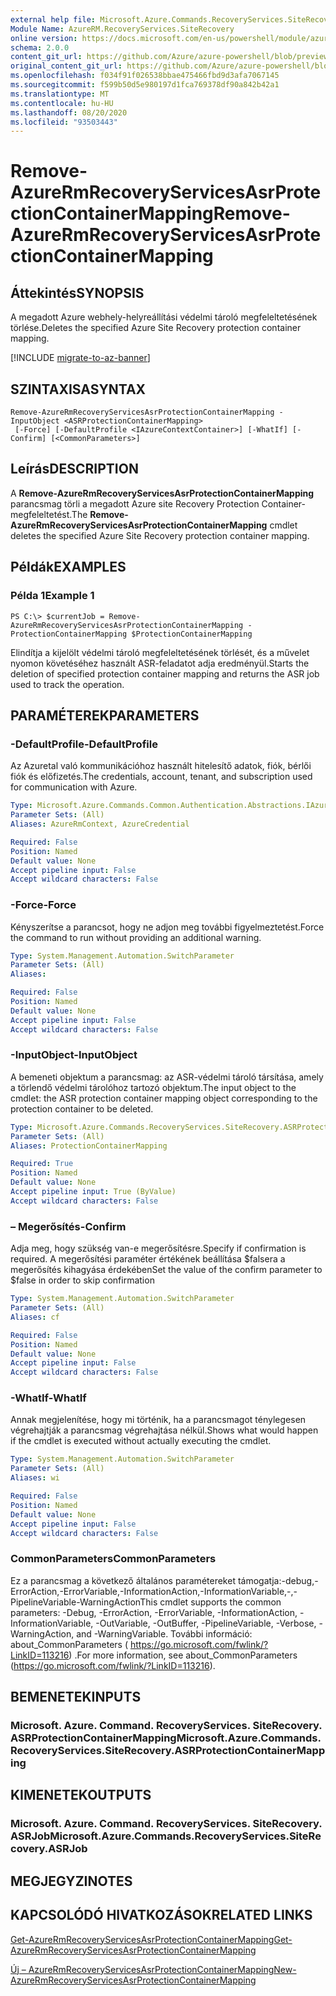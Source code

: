 ```yaml
---
external help file: Microsoft.Azure.Commands.RecoveryServices.SiteRecovery.dll-Help.xml
Module Name: AzureRM.RecoveryServices.SiteRecovery
online version: https://docs.microsoft.com/en-us/powershell/module/azurerm.recoveryservices.siterecovery/remove-azurermrecoveryservicesasrprotectioncontainermapping
schema: 2.0.0
content_git_url: https://github.com/Azure/azure-powershell/blob/preview/src/ResourceManager/RecoveryServices/Commands.RecoveryServices.SiteRecovery/help/Remove-AzureRmRecoveryServicesAsrProtectionContainerMapping.md
original_content_git_url: https://github.com/Azure/azure-powershell/blob/preview/src/ResourceManager/RecoveryServices/Commands.RecoveryServices.SiteRecovery/help/Remove-AzureRmRecoveryServicesAsrProtectionContainerMapping.md
ms.openlocfilehash: f034f91f026538bbae475466fbd9d3afa7067145
ms.sourcegitcommit: f599b50d5e980197d1fca769378df90a842b42a1
ms.translationtype: MT
ms.contentlocale: hu-HU
ms.lasthandoff: 08/20/2020
ms.locfileid: "93503443"
---
```

# <span data-ttu-id="4e7bb-101">Remove-AzureRmRecoveryServicesAsrProtectionContainerMapping</span><span class="sxs-lookup"><span data-stu-id="4e7bb-101">Remove-AzureRmRecoveryServicesAsrProtectionContainerMapping</span></span>

## <span data-ttu-id="4e7bb-102">Áttekintés</span><span class="sxs-lookup"><span data-stu-id="4e7bb-102">SYNOPSIS</span></span>
<span data-ttu-id="4e7bb-103">A megadott Azure webhely-helyreállítási védelmi tároló megfeleltetésének törlése.</span><span class="sxs-lookup"><span data-stu-id="4e7bb-103">Deletes the specified Azure Site Recovery protection container mapping.</span></span>

[!INCLUDE [migrate-to-az-banner](../../includes/migrate-to-az-banner.md)]

## <span data-ttu-id="4e7bb-104">SZINTAXISA</span><span class="sxs-lookup"><span data-stu-id="4e7bb-104">SYNTAX</span></span>

```
Remove-AzureRmRecoveryServicesAsrProtectionContainerMapping -InputObject <ASRProtectionContainerMapping>
 [-Force] [-DefaultProfile <IAzureContextContainer>] [-WhatIf] [-Confirm] [<CommonParameters>]
```

## <span data-ttu-id="4e7bb-105">Leírás</span><span class="sxs-lookup"><span data-stu-id="4e7bb-105">DESCRIPTION</span></span>
<span data-ttu-id="4e7bb-106">A **Remove-AzureRmRecoveryServicesAsrProtectionContainerMapping** parancsmag törli a megadott Azure site Recovery Protection Container-megfeleltetést.</span><span class="sxs-lookup"><span data-stu-id="4e7bb-106">The **Remove-AzureRmRecoveryServicesAsrProtectionContainerMapping** cmdlet deletes the specified Azure Site Recovery protection container mapping.</span></span>

## <span data-ttu-id="4e7bb-107">Példák</span><span class="sxs-lookup"><span data-stu-id="4e7bb-107">EXAMPLES</span></span>

### <span data-ttu-id="4e7bb-108">Példa 1</span><span class="sxs-lookup"><span data-stu-id="4e7bb-108">Example 1</span></span>
```
PS C:\> $currentJob = Remove-AzureRmRecoveryServicesAsrProtectionContainerMapping -ProtectionContainerMapping $ProtectionContainerMapping
```

<span data-ttu-id="4e7bb-109">Elindítja a kijelölt védelmi tároló megfeleltetésének törlését, és a művelet nyomon követéséhez használt ASR-feladatot adja eredményül.</span><span class="sxs-lookup"><span data-stu-id="4e7bb-109">Starts the deletion of specified protection container mapping and returns the ASR job used to track the operation.</span></span>

## <span data-ttu-id="4e7bb-110">PARAMÉTEREK</span><span class="sxs-lookup"><span data-stu-id="4e7bb-110">PARAMETERS</span></span>

### <span data-ttu-id="4e7bb-111">-DefaultProfile</span><span class="sxs-lookup"><span data-stu-id="4e7bb-111">-DefaultProfile</span></span>
<span data-ttu-id="4e7bb-112">Az Azuretal való kommunikációhoz használt hitelesítő adatok, fiók, bérlői fiók és előfizetés.</span><span class="sxs-lookup"><span data-stu-id="4e7bb-112">The credentials, account, tenant, and subscription used for communication with Azure.</span></span>


```yaml
Type: Microsoft.Azure.Commands.Common.Authentication.Abstractions.IAzureContextContainer
Parameter Sets: (All)
Aliases: AzureRmContext, AzureCredential

Required: False
Position: Named
Default value: None
Accept pipeline input: False
Accept wildcard characters: False
```

### <span data-ttu-id="4e7bb-113">-Force</span><span class="sxs-lookup"><span data-stu-id="4e7bb-113">-Force</span></span>
<span data-ttu-id="4e7bb-114">Kényszerítse a parancsot, hogy ne adjon meg további figyelmeztetést.</span><span class="sxs-lookup"><span data-stu-id="4e7bb-114">Force the command to run without providing an additional warning.</span></span>

```yaml
Type: System.Management.Automation.SwitchParameter
Parameter Sets: (All)
Aliases:

Required: False
Position: Named
Default value: None
Accept pipeline input: False
Accept wildcard characters: False
```

### <span data-ttu-id="4e7bb-115">-InputObject</span><span class="sxs-lookup"><span data-stu-id="4e7bb-115">-InputObject</span></span>
<span data-ttu-id="4e7bb-116">A bemeneti objektum a parancsmag: az ASR-védelmi tároló társítása, amely a törlendő védelmi tárolóhoz tartozó objektum.</span><span class="sxs-lookup"><span data-stu-id="4e7bb-116">The input object to the cmdlet: the ASR protection container mapping object corresponding to the protection container to be deleted.</span></span>

```yaml
Type: Microsoft.Azure.Commands.RecoveryServices.SiteRecovery.ASRProtectionContainerMapping
Parameter Sets: (All)
Aliases: ProtectionContainerMapping

Required: True
Position: Named
Default value: None
Accept pipeline input: True (ByValue)
Accept wildcard characters: False
```

### <span data-ttu-id="4e7bb-117">– Megerősítés</span><span class="sxs-lookup"><span data-stu-id="4e7bb-117">-Confirm</span></span>
<span data-ttu-id="4e7bb-118">Adja meg, hogy szükség van-e megerősítésre.</span><span class="sxs-lookup"><span data-stu-id="4e7bb-118">Specify if confirmation is required.</span></span> <span data-ttu-id="4e7bb-119">A megerősítési paraméter értékének beállítása $falsera a megerősítés kihagyása érdekében</span><span class="sxs-lookup"><span data-stu-id="4e7bb-119">Set the value of the confirm parameter to $false in order to skip confirmation</span></span>

```yaml
Type: System.Management.Automation.SwitchParameter
Parameter Sets: (All)
Aliases: cf

Required: False
Position: Named
Default value: None
Accept pipeline input: False
Accept wildcard characters: False
```

### <span data-ttu-id="4e7bb-120">-WhatIf</span><span class="sxs-lookup"><span data-stu-id="4e7bb-120">-WhatIf</span></span>
<span data-ttu-id="4e7bb-121">Annak megjelenítése, hogy mi történik, ha a parancsmagot ténylegesen végrehajtják a parancsmag végrehajtása nélkül.</span><span class="sxs-lookup"><span data-stu-id="4e7bb-121">Shows what would happen if the cmdlet is executed without actually executing the cmdlet.</span></span>

```yaml
Type: System.Management.Automation.SwitchParameter
Parameter Sets: (All)
Aliases: wi

Required: False
Position: Named
Default value: None
Accept pipeline input: False
Accept wildcard characters: False
```

### <span data-ttu-id="4e7bb-122">CommonParameters</span><span class="sxs-lookup"><span data-stu-id="4e7bb-122">CommonParameters</span></span>
<span data-ttu-id="4e7bb-123">Ez a parancsmag a következő általános paramétereket támogatja:-debug,-ErrorAction,-ErrorVariable,-InformationAction,-InformationVariable,-,-PipelineVariable-WarningAction</span><span class="sxs-lookup"><span data-stu-id="4e7bb-123">This cmdlet supports the common parameters: -Debug, -ErrorAction, -ErrorVariable, -InformationAction, -InformationVariable, -OutVariable, -OutBuffer, -PipelineVariable, -Verbose, -WarningAction, and -WarningVariable.</span></span> <span data-ttu-id="4e7bb-124">További információ: about_CommonParameters ( https://go.microsoft.com/fwlink/?LinkID=113216) .</span><span class="sxs-lookup"><span data-stu-id="4e7bb-124">For more information, see about_CommonParameters (https://go.microsoft.com/fwlink/?LinkID=113216).</span></span>

## <span data-ttu-id="4e7bb-125">BEMENETEK</span><span class="sxs-lookup"><span data-stu-id="4e7bb-125">INPUTS</span></span>

### <span data-ttu-id="4e7bb-126">Microsoft. Azure. Command. RecoveryServices. SiteRecovery. ASRProtectionContainerMapping</span><span class="sxs-lookup"><span data-stu-id="4e7bb-126">Microsoft.Azure.Commands.RecoveryServices.SiteRecovery.ASRProtectionContainerMapping</span></span>

## <span data-ttu-id="4e7bb-127">KIMENETEK</span><span class="sxs-lookup"><span data-stu-id="4e7bb-127">OUTPUTS</span></span>

### <span data-ttu-id="4e7bb-128">Microsoft. Azure. Command. RecoveryServices. SiteRecovery. ASRJob</span><span class="sxs-lookup"><span data-stu-id="4e7bb-128">Microsoft.Azure.Commands.RecoveryServices.SiteRecovery.ASRJob</span></span>

## <span data-ttu-id="4e7bb-129">MEGJEGYZI</span><span class="sxs-lookup"><span data-stu-id="4e7bb-129">NOTES</span></span>

## <span data-ttu-id="4e7bb-130">KAPCSOLÓDÓ HIVATKOZÁSOK</span><span class="sxs-lookup"><span data-stu-id="4e7bb-130">RELATED LINKS</span></span>

[<span data-ttu-id="4e7bb-131">Get-AzureRmRecoveryServicesAsrProtectionContainerMapping</span><span class="sxs-lookup"><span data-stu-id="4e7bb-131">Get-AzureRmRecoveryServicesAsrProtectionContainerMapping</span></span>](./Get-AzureRmRecoveryServicesAsrProtectionContainerMapping.md)

[<span data-ttu-id="4e7bb-132">Új – AzureRmRecoveryServicesAsrProtectionContainerMapping</span><span class="sxs-lookup"><span data-stu-id="4e7bb-132">New-AzureRmRecoveryServicesAsrProtectionContainerMapping</span></span>](./New-AzureRmRecoveryServicesAsrProtectionContainerMapping.md)
